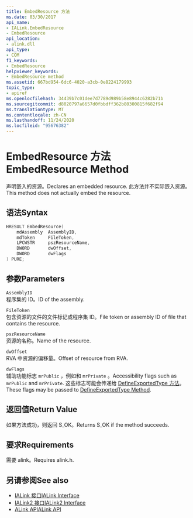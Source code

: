 ```yaml
---
title: EmbedResource 方法
ms.date: 03/30/2017
api_name:
- IALink.EmbedResource
- EmbedResource
api_location:
- alink.dll
api_type:
- COM
f1_keywords:
- EmbedResource
helpviewer_keywords:
- EmbedResource method
ms.assetid: 667bd954-6dc6-4020-a3cb-0e8224179993
topic_type:
- apiref
ms.openlocfilehash: 34439b7c01dee7d7789d989b58e8944c6282b71b
ms.sourcegitcommit: d8020797a6657d0fbbdff362b80300815f682f94
ms.translationtype: MT
ms.contentlocale: zh-CN
ms.lasthandoff: 11/24/2020
ms.locfileid: "95676382"
---
```

# <a name="embedresource-method"></a><span data-ttu-id="04564-102">EmbedResource 方法</span><span class="sxs-lookup"><span data-stu-id="04564-102">EmbedResource Method</span></span>

<span data-ttu-id="04564-103">声明嵌入的资源。</span><span class="sxs-lookup"><span data-stu-id="04564-103">Declares an embedded resource.</span></span> <span data-ttu-id="04564-104">此方法并不实际嵌入资源。</span><span class="sxs-lookup"><span data-stu-id="04564-104">This method does not actually embed the resource.</span></span>  
  
## <a name="syntax"></a><span data-ttu-id="04564-105">语法</span><span class="sxs-lookup"><span data-stu-id="04564-105">Syntax</span></span>  
  
```cpp  
HRESULT EmbedResource(  
    mdAssembly  AssemblyID,  
    mdToken     FileToken,  
    LPCWSTR     pszResourceName,  
    DWORD       dwOffset,  
    DWORD       dwFlags  
) PURE;  
```  
  
## <a name="parameters"></a><span data-ttu-id="04564-106">参数</span><span class="sxs-lookup"><span data-stu-id="04564-106">Parameters</span></span>  

 `AssemblyID`  
 <span data-ttu-id="04564-107">程序集的 ID。</span><span class="sxs-lookup"><span data-stu-id="04564-107">ID of the assembly.</span></span>  
  
 `FileToken`  
 <span data-ttu-id="04564-108">包含资源的文件的文件标记或程序集 ID。</span><span class="sxs-lookup"><span data-stu-id="04564-108">File token or assembly ID of file that contains the resource.</span></span>  
  
 `pszResourceName`  
 <span data-ttu-id="04564-109">资源的名称。</span><span class="sxs-lookup"><span data-stu-id="04564-109">Name of the resource.</span></span>  
  
 `dwOffset`  
 <span data-ttu-id="04564-110">RVA 中资源的偏移量。</span><span class="sxs-lookup"><span data-stu-id="04564-110">Offset of resource from RVA.</span></span>  
  
 `dwFlags`  
 <span data-ttu-id="04564-111">辅助功能标志 `mrPublic` ，例如和 `mrPrivate` 。</span><span class="sxs-lookup"><span data-stu-id="04564-111">Accessibility flags such as `mrPublic` and `mrPrivate`.</span></span> <span data-ttu-id="04564-112">这些标志可能会传递给 [DefineExportedType 方法](../metadata/imetadataassemblyemit-defineexportedtype-method.md)。</span><span class="sxs-lookup"><span data-stu-id="04564-112">These flags may be passed to [DefineExportedType Method](../metadata/imetadataassemblyemit-defineexportedtype-method.md).</span></span>  
  
## <a name="return-value"></a><span data-ttu-id="04564-113">返回值</span><span class="sxs-lookup"><span data-stu-id="04564-113">Return Value</span></span>  

 <span data-ttu-id="04564-114">如果方法成功，则返回 S_OK。</span><span class="sxs-lookup"><span data-stu-id="04564-114">Returns S_OK if the method succeeds.</span></span>  
  
## <a name="requirements"></a><span data-ttu-id="04564-115">要求</span><span class="sxs-lookup"><span data-stu-id="04564-115">Requirements</span></span>  

 <span data-ttu-id="04564-116">需要 alink。</span><span class="sxs-lookup"><span data-stu-id="04564-116">Requires alink.h.</span></span>  
  
## <a name="see-also"></a><span data-ttu-id="04564-117">另请参阅</span><span class="sxs-lookup"><span data-stu-id="04564-117">See also</span></span>

- [<span data-ttu-id="04564-118">IALink 接口</span><span class="sxs-lookup"><span data-stu-id="04564-118">IALink Interface</span></span>](ialink-interface.md)
- [<span data-ttu-id="04564-119">IALink2 接口</span><span class="sxs-lookup"><span data-stu-id="04564-119">IALink2 Interface</span></span>](ialink2-interface.md)
- [<span data-ttu-id="04564-120">ALink API</span><span class="sxs-lookup"><span data-stu-id="04564-120">ALink API</span></span>](index.md)
